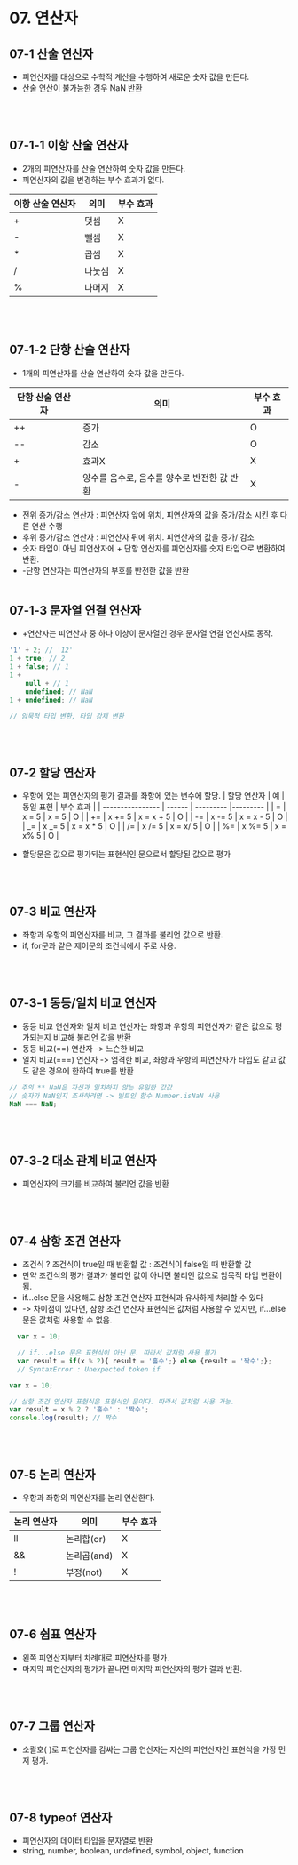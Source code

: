 # 07. 연산자

## 07-1 산술 연산자

-   피연산자를 대상으로 수학적 계산을 수행하여 새로운 숫자 값을 만든다.
-   산술 연산이 불가능한 경우 NaN 반환

<br/>
<br/>

## 07-1-1 이항 산술 연산자

-   2개의 피연산자를 산술 연산하여 숫자 값을 만든다.
-   피연산자의 값을 변경하는 부수 효과가 없다.

| 이항 산술 연산자 | 의미   | 부수 효과 |
| ---------------- | ------ | --------- |
| +                | 덧셈   | X         |
| -                | 뺄셈   | X         |
| \*               | 곱셈   | X         |
| /                | 나눗셈 | X         |
| %                | 나머지 | X         |

<br/>
<br/>

## 07-1-2 단항 산술 연산자

-   1개의 피연산자를 산술 연산하여 숫자 값을 만든다.

| 단항 산술 연산자 | 의미                                        | 부수 효과 |
| ---------------- | ------------------------------------------- | --------- |
| ++               | 증가                                        | O         |
| --               | 감소                                        | O         |
| +                | 효과X                                       | X         |
| -                | 양수를 음수로, 음수를 양수로 반전한 값 반환 | X         |

-   전위 증가/감소 연산자 : 피연산자 앞에 위치, 피연산자의 값을 증가/감소 시킨 후 다른 연산 수행
-   후위 증가/감소 연산자 : 피연산자 뒤에 위치. 피연산자의 값을 증가/ 감소
-   숫자 타입이 아닌 피연산자에 + 단항 연산자를 피연산자를 숫자 타입으로 변환하여 반환.
-   -단항 연산자는 피연산자의 부호를 반전한 값을 반환
    <br/>
    <br/>

## 07-1-3 문자열 연결 연산자

-   +연산자는 피연산자 중 하나 이상이 문자열인 경우 문자열 연결 연산자로 동작.

```javascript
'1' + 2; // '12'
1 + true; // 2
1 + false; // 1
1 +
    null + // 1
    undefined; // NaN
1 + undefined; // NaN

// 암묵적 타입 변환, 타입 강제 변환
```

<br/>
<br/>

## 07-2 할당 연산자

-   우항에 있는 피연산자의 평가 결과를 좌항에 있는 변수에 할당.
    | 할당 연산자 | 예 | 동일 표현 | 부수 효과 |
    | ---------------- | ------ | --------- |--------- |
    | = | x = 5 | x = 5 | O |
    | += | x += 5 | x = x + 5 | O |
    | -= | x -= 5 | x = x - 5 | O |
    | _= | x _= 5 | x = x \* 5 | O |
    | /= | x /= 5 | x = x/ 5 | O |
    | %= | x %= 5 | x = x% 5 | O |

-   할당문은 값으로 평가되는 표현식인 문으로서 할당된 값으로 평가

<br/>
<br/>

## 07-3 비교 연산자

-   좌항과 우항의 피연산자를 비교, 그 결과를 불리언 값으로 반환.
-   if, for문과 같은 제어문의 조건식에서 주로 사용.

<br/>
<br/>

## 07-3-1 동등/일치 비교 연산자

-   동등 비교 연산자와 일치 비교 연산자는 좌항과 우항의 피연산자가 같은 값으로 평가되는지 비교해 불리언 값을 반환
-   동등 비교(==) 연산자 -> 느슨한 비교
-   일치 비교(===) 연산자
    -> 엄격한 비교, 좌항과 우항의 피연산자가 타입도 같고 값도 같은 경우에 한하여 true를 반환

```javascript
// 주의 ** NaN은 자신과 일치하지 않는 유일한 값값
// 숫자가 NaN인지 조사하려면 -> 빌트인 함수 Number.isNaN 사용
NaN === NaN;
```

<br/>
<br/>

## 07-3-2 대소 관계 비교 연산자

-   피연산자의 크기를 비교하여 불리언 값을 반환

<br/>
<br/>

## 07-4 삼항 조건 연산자

-   조건식 ? 조건식이 true일 때 반환할 값 : 조건식이 false일 때 반환할 값
-   만약 조건식의 평가 결과가 불리언 값이 아니면 불리언 값으로 암묵적 타입 변환이 됨.
-   if...else 문을 사용해도 삼항 조건 연산자 표현식과 유사하게 처리할 수 있다
-   -> 차이점이 있다면, 삼항 조건 연산자 표현식은 값처럼 사용할 수 있지만, if...else 문은 값처럼 사용할 수 없음.

```javascript
  var x = 10;

  // if...else 문은 표현식이 아닌 문. 따라서 값처럼 사용 불가
  var result = if(x % 2){ result = '홀수';} else {result = '짝수';};
  // SyntaxError : Unexpected token if
```

```javascript
var x = 10;

// 삼항 조건 연산자 표현식은 표현식인 문이다. 따라서 값처럼 사용 가능.
var result = x % 2 ? '홀수' : '짝수';
console.log(result); // 짝수
```

<br/>
<br/>

## 07-5 논리 연산자

-   우항과 좌항의 피연산자를 논리 연산한다.

| 논리 연산자 | 의미        | 부수 효과 |
| ----------- | ----------- | --------- |
| ll          | 논리합(or)  | X         |
| &&          | 논리곱(and) | X         |
| !           | 부정(not)   | X         |

<br/>
<br/>

## 07-6 쉼표 연산자

-   왼쪽 피연산자부터 차례대로 피연산자를 평가.
-   마지막 피연산자의 평가가 끝나면 마지막 피연산자의 평가 결과 반환.

<br/>
<br/>

## 07-7 그룹 연산자

-   소괄호( )로 피연산자를 감싸는 그룹 연산자는 자신의 피연산자인 표현식을 가장 먼저 평가.

<br/>
<br/>

## 07-8 typeof 연산자

-   피연산자의 데이터 타입을 문자열로 반환
-   string, number, boolean, undefined, symbol, object, function
